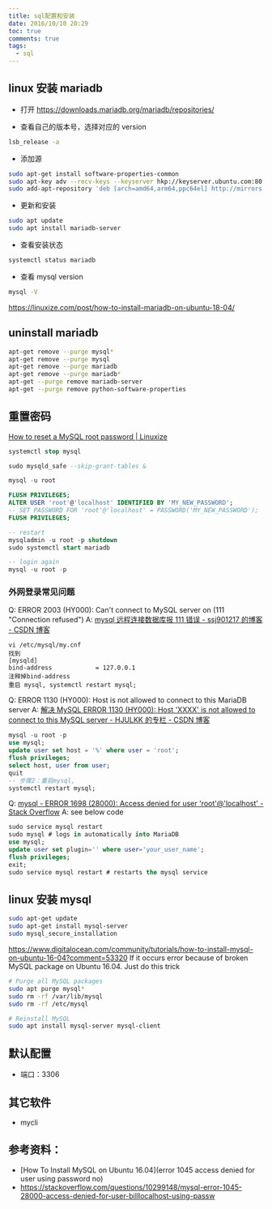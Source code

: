 ```yaml
---
title: sql配置和安装
date: 2016/10/10 20:29
toc: true
comments: true
tags:
  - sql
---
```


## linux 安装 mariadb

- 打开 https://downloads.mariadb.org/mariadb/repositories/

- 查看自己的版本号，选择对应的 version

```sh
lsb_release -a
```

- 添加源

```sh
sudo apt-get install software-properties-common
sudo apt-key adv --recv-keys --keyserver hkp://keyserver.ubuntu.com:80 0xF1656F24C74CD1D8
sudo add-apt-repository 'deb [arch=amd64,arm64,ppc64el] http://mirrors.neusoft.edu.cn/mariadb/repo/10.4/ubuntu bionic main'
```

- 更新和安装

```sh
sudo apt update
sudo apt install mariadb-server
```

- 查看安装状态

```sh
systemctl status mariadb
```

- 查看 mysql version

```sh
mysql -V
```

https://linuxize.com/post/how-to-install-mariadb-on-ubuntu-18-04/

## uninstall mariadb

```sh
apt-get remove --purge mysql*
apt-get remove --purge mysql
apt-get remove --purge mariadb
apt-get remove --purge mariadb*
apt-get --purge remove mariadb-server
apt-get --purge remove python-software-properties
```

## 重置密码

[How to reset a MySQL root password | Linuxize](https://linuxize.com/post/how-to-reset-a-mysql-root-password/)

```sql
systemctl stop mysql

sudo mysqld_safe --skip-grant-tables &

mysql -u root

FLUSH PRIVILEGES;
ALTER USER 'root'@'localhost' IDENTIFIED BY 'MY_NEW_PASSWORD';
-- SET PASSWORD FOR 'root'@'localhost' = PASSWORD('MY_NEW_PASSWORD');
FLUSH PRIVILEGES;

-- restart
mysqladmin -u root -p shutdown
sudo systemctl start mariadb

-- login again
mysql -u root -p
```

### 外网登录常见问题

Q: ERROR 2003 (HY000): Can't connect to MySQL server on (111 "Connection refused")
A: [mysql 远程连接数据库报 111 错误 - ssj901217 的博客 - CSDN 博客](https://blog.csdn.net/ssj901217/article/details/74490803)

```
vi /etc/mysql/my.cnf
找到
[mysqld]
bind-address            = 127.0.0.1
注释掉bind-address
重启 mysql, systemctl restart mysql;
```

Q: ERROR 1130 (HY000): Host is not allowed to connect to this MariaDB server
A: [解决 MySQL ERROR 1130 (HY000): Host 'XXXX' is not allowed to connect to this MySQL server - HJULKK 的专栏 - CSDN 博客](https://blog.csdn.net/HJULKK/article/details/52563044)

```sql
mysql -u root -p
use mysql;
update user set host = '%' where user = 'root';
flush privileges;
select host, user from user;
quit
-- 步骤2：重启mysql,
systemctl restart mysql;
```

Q: [mysql - ERROR 1698 (28000): Access denied for user 'root'@'localhost' - Stack Overflow](https://stackoverflow.com/questions/39281594/error-1698-28000-access-denied-for-user-rootlocalhost)
A: see below code

```sql
sudo service mysql restart
sudo mysql # logs in automatically into MariaDB
use mysql;
update user set plugin='' where user='your_user_name';
flush privileges;
exit;
sudo service mysql restart # restarts the mysql service
```

## linux 安装 mysql

```sh
sudo apt-get update
sudo apt-get install mysql-server
sudo mysql_secure_installation
```

https://www.digitalocean.com/community/tutorials/how-to-install-mysql-on-ubuntu-16-04?comment=53320
If it occurs error because of broken MySQL package on Ubuntu 16.04. Just do this trick

```sh
# Purge all MySQL packages
sudo apt purge mysql*
sudo rm -rf /var/lib/mysql
sudo rm -rf /etc/mysql

# Reinstall MySQL
sudo apt install mysql-server mysql-client
```

## 默认配置

- 端口：3306

## 其它软件

- mycli

## 参考资料：

- [How To Install MySQL on Ubuntu 16.04](error 1045 access denied for user using password no)
- https://stackoverflow.com/questions/10299148/mysql-error-1045-28000-access-denied-for-user-billlocalhost-using-passw

